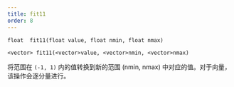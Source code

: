 ```yaml
---
title: fit11
order: 8
---
```

`float  fit11(float value, float nmin, float nmax)`

`<vector> fit11(<vector>value, <vector>nmin, <vector>nmax)`

将范围在 `(-1, 1)` 内的值转换到新的范围 (nmin, nmax) 中对应的值。对于向量，该操作会逐分量进行。